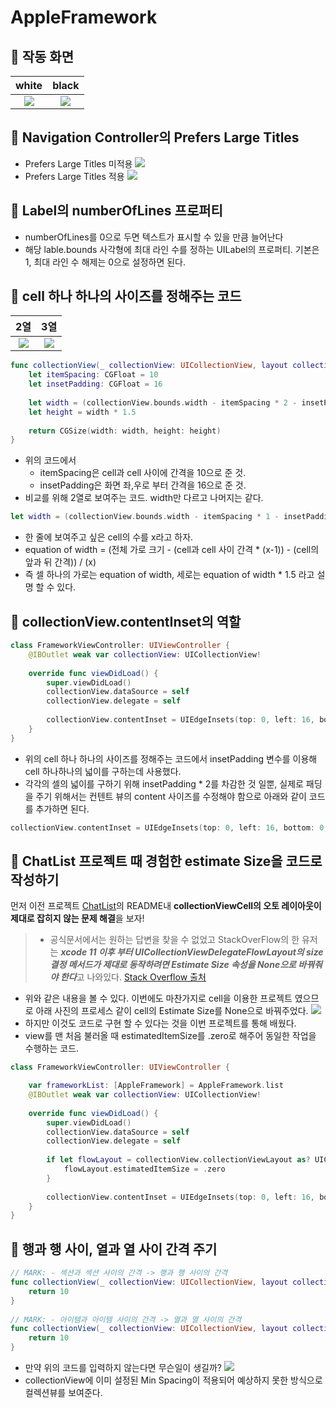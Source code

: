 # AppleFramework

## 🍎 작동 화면
| white | black |
| :-: | :-: |
| ![](https://i.imgur.com/IWfXPva.gif) | ![](https://i.imgur.com/5vvefss.gif) |

## 🍎 Navigation Controller의 Prefers Large Titles
- Prefers Large Titles 미적용
![](https://i.imgur.com/7TsyyWF.png)
- Prefers Large Titles 적용 
![](https://i.imgur.com/Mu9lUlK.png)

## 🍎 Label의 numberOfLines 프로퍼티
- numberOfLines를 0으로 두면 텍스트가 표시할 수 있을 만큼 늘어난다
- 해당 lable.bounds 사각형에 최대 라인 수를 정하는 UILabel의 프로퍼티. 기본은 1, 최대 라인 수 해제는 0으로 설정하면 된다.

## 🍎 cell 하나 하나의 사이즈를 정해주는 코드
| 2열 | 3열 |
| :-: | :-: |
| ![](https://i.imgur.com/yCXg5Nm.png) | ![](https://i.imgur.com/sOOymsI.png) |
```swift
func collectionView(_ collectionView: UICollectionView, layout collectionViewLayout: UICollectionViewLayout, sizeForItemAt indexPath: IndexPath) -> CGSize {
    let itemSpacing: CGFloat = 10
    let insetPadding: CGFloat = 16    
    
    let width = (collectionView.bounds.width - itemSpacing * 2 - insetPadding * 2) / 3
    let height = width * 1.5
    
    return CGSize(width: width, height: height)
}
```

- 위의 코드에서 
    - itemSpacing은 cell과 cell 사이에 간격을 10으로 준 것.
    - insetPadding은 화면 좌,우로 부터 간격을 16으로 준 것.
- 비교를 위해 2열로 보여주는 코드. width만 다르고 나머지는 같다.

```swift        
let width = (collectionView.bounds.width - itemSpacing * 1 - insetPadding * 2) / 2
```
- 한 줄에 보여주고 싶은 cell의 수를 x라고 하자.
- equation of width = (전체 가로 크기 - (cell과 cell 사이 간격 * (x-1)) - (cell의 앞과 뒤 간격)) / (x)
- 즉 셀 하나의 가로는 equation of width, 세로는 equation of width * 1.5 라고 설명 할 수 있다.




## 🍎 collectionView.contentInset의 역할
```swift
class FrameworkViewController: UIViewController {
    @IBOutlet weak var collectionView: UICollectionView!
    
    override func viewDidLoad() {
        super.viewDidLoad()
        collectionView.dataSource = self
        collectionView.delegate = self
        
        collectionView.contentInset = UIEdgeInsets(top: 0, left: 16, bottom: 0, right: 16)
    }
}
```
- 위의 cell 하나 하나의 사이즈를 정해주는 코드에서 insetPadding 변수를 이용해 cell 하나하나의 넓이를 구하는데 사용했다.
- 각각의 셀의 넓이를 구하기 위해 insetPadding * 2를 차감한 것 일뿐, 실제로 패딩을 주기 위해서는  컨텐트 뷰의 content 사이즈를 수정해야 함으로 아래와 같이 코드를 추가하면 된다.
```swift
collectionView.contentInset = UIEdgeInsets(top: 0, left: 16, bottom: 0, right: 16)
```

## 🍎 ChatList 프로젝트 때 경험한 estimate Size을 코드로 작성하기
먼저 이전 프로젝트 [ChatList](https://github.com/KayAhn0126/ChatList)의 README내 **collectionViewCell의 오토 레이아웃이 제대로 잡히지 않는 문제 해결**을 보자!

> - 공식문서에서는 원하는 답변을 찾을 수 없었고 StackOverFlow의 한 유저는 ***xcode 11 이후 부터 UICollectionViewDelegateFlowLayout의 size 결정 메서드가 제대로 동작하려면 Estimate Size 속성을 None으로 바꿔줘야 한다***고 나와있다. [Stack Overflow 출처](https://stackoverflow.com/questions/38028013/how-to-set-uicollectionviewcell-width-and-height-programmatically)
- 위와 같은 내용을 볼 수 있다. 이번에도 마찬가지로 cell을 이용한 프로젝트 였으므로 아래 사진의 프로세스 같이 cell의 Estimate Size를 None으로 바꿔주었다.
![](https://i.imgur.com/nZFJABW.png)
- 하지만 이것도 코드로 구현 할 수 있다는 것을 이번 프로젝트를 통해 배웠다.
- view를 맨 처음 불러올 때 estimatedItemSize를 .zero로 해주어 동일한 작업을 수행하는 코드.
```swift
class FrameworkViewController: UIViewController {

    var frameworkList: [AppleFramework] = AppleFramework.list
    @IBOutlet weak var collectionView: UICollectionView!
    
    override func viewDidLoad() {
        super.viewDidLoad()
        collectionView.dataSource = self
        collectionView.delegate = self
        
        if let flowLayout = collectionView.collectionViewLayout as? UICollectionViewFlowLayout {
            flowLayout.estimatedItemSize = .zero
        }
        
        collectionView.contentInset = UIEdgeInsets(top: 0, left: 16, bottom: 0, right: 16)
    }
}
```

## 🍎 행과 행 사이, 열과 열 사이 간격 주기
```swift
// MARK: - 섹션과 섹션 사이의 간격 -> 행과 행 사이의 간격
func collectionView(_ collectionView: UICollectionView, layout collectionViewLayout: UICollectionViewLayout, minimumLineSpacingForSectionAt section: Int) -> CGFloat {
    return 10
}
    
// MARK: - 아이템과 아이템 사이의 간격 -> 열과 열 사이의 간격
func collectionView(_ collectionView: UICollectionView, layout collectionViewLayout: UICollectionViewLayout, minimumInteritemSpacingForSectionAt section: Int) -> CGFloat {
    return 10
}
```
- 만약 위의 코드를 입력하지 않는다면 무슨일이 생길까?
![](https://i.imgur.com/CRQSPAI.png)
- collectionView에 이미 설정된 Min Spacing이 적용되어 예상하지 못한 방식으로 컬렉션뷰를 보여준다.
